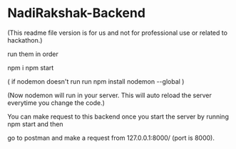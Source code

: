 # NadiRakshak-Backend


(This readme file version is for us and not for professional use or related to hackathon.)

run them in order

npm i
npm start


(
if nodemon doesn't run
run 
npm install nodemon --global
)

(Now nodemon will run in your server. This will auto reload the server everytime you change the code.)

You can make request to this backend once you start the server by running npm start
and then 

go to postman and make a request from 127.0.0.1:8000/
(port is 8000).

